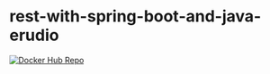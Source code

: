 # rest-with-spring-boot-and-java-erudio
[![Docker Hub Repo](https://img.shields.io/docker/pulls/bffsantos/rest-with-spring-boot-erudio.svg)](https://hub.docker.com/repository/docker/bffsantos/rest-with-spring-boot-erudio)
